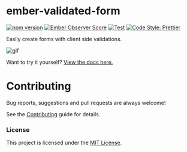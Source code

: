 # ember-validated-form

[![npm version](https://badge.fury.io/js/ember-validated-form.svg)](https://badge.fury.io/js/ember-validated-form)
[![Ember Observer Score](https://emberobserver.com/badges/ember-validated-form.svg)](https://emberobserver.com/addons/ember-validated-form)
[![Test](https://github.com/adfinis-sygroup/ember-validated-form/workflows/Test/badge.svg)](https://github.com/adfinis-sygroup/ember-validated-form/actions?query=workflow%3ATest)
[![Code Style: Prettier](https://img.shields.io/badge/code_style-prettier-ff69b4.svg)](https://github.com/prettier/prettier)

Easily create forms with client side validations.

![gif](https://raw.githubusercontent.com/adfinis-sygroup/ember-validated-form/main/demo.gif)

Want to try it yourself? [View the docs here.](https://adfinis.github.io/ember-validated-form)

# Contributing

Bug reports, suggestions and pull requests are always welcome!

See the [Contributing](CONTRIBUTING.md) guide for details.

### License

This project is licensed under the [MIT License](LICENSE.md).
